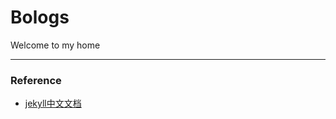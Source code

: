 # Bologs
Welcome to my home




---
### Reference
- <a href="https://jekyll.doc-zh.cn/docs/" target="_blank">jekyll中文文档</a>